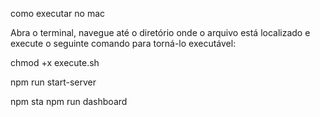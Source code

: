 como executar no mac


Abra o terminal, navegue até o diretório onde o arquivo está localizado e execute o seguinte comando para torná-lo executável:


chmod +x execute.sh

npm run start-server

npm sta
 npm run dashboard
